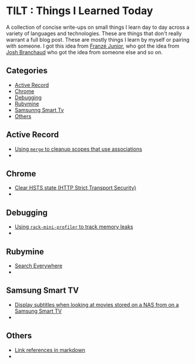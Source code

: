 # TILT : Things I Learned Today

A collection of concise write-ups on small things I learn day to day across a variety of languages and technologies. These are things that don't really warrant a full blog post. These are mostly things I learn by myself or pairing with someone. I got this idea from [Franzé Junior](https://github.com/franzejr/til), who got the idea from [Josh Branchaud](https://github.com/franzejr/til) who got the idea from someone else and so on.

## Categories
* [Active Record](#active-record)
* [Chrome](#chrome)
* [Debugging](#debugging)
* [Rubymine](#rubymine)
* [Samsunng Smart Tv](#samsung-smart-tv)
* [Others](#others)

## Active Record

* [Using `merge` to cleanup scopes that use associations](active_record/merging_scopes.md)
* 

## Chrome

* [Clear HSTS state (HTTP Strict Transport Security) ](chrome/clear_hsts_state.md)
* 

## Debugging

* [Using `rack-mini-profiler` to track memory leaks](debugging/ruby-mini-profiler.md)
* 

## Rubymine

* [Search Everywhere](rubymine/search_everywhere.md)
* 

## Samsung Smart TV

* [Display subtitles when looking at movies stored on a NAS from on a Samsung Smart TV](samsung_tv/display_subtitles.md)
*  

## Others

* [Link references in markdown](others/link-references-in-markdown.md)
* 
